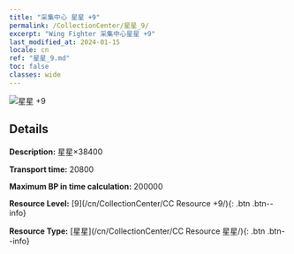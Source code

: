 ```yaml
---
title: "采集中心 星星 +9"
permalink: /CollectionCenter/星星_9/
excerpt: "Wing Fighter 采集中心星星 +9"
last_modified_at: 2024-01-15
locale: cn
ref: "星星_9.md"
toc: false
classes: wide
---
```



![星星 +9](/images/cc/CC_Star_6.png)

## Details

  **Description:** 星星×38400

  **Transport time:** 20800

  **Maximum BP in time calculation:** 200000

  **Resource Level:** [9](/cn/CollectionCenter/CC Resource +9/){: .btn .btn--info}

  **Resource Type:** [星星](/cn/CollectionCenter/CC Resource 星星/){: .btn .btn--info}

